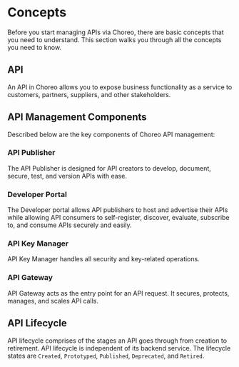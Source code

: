 # Concepts

Before you start managing APIs via Choreo, there are basic concepts that you need to understand. This section walks you through all the concepts you need to know. 
 
## API

An API in Choreo allows you to expose business functionality as a service to customers, partners, suppliers, and other stakeholders.


## API Management Components

Described below are the key components of Choreo API management:

### API Publisher 

The API Publisher is designed for API creators to develop, document, secure, test, and version APIs with ease.

### Developer Portal

The Developer portal allows API publishers to host and advertise their APIs while allowing API consumers to self-register, discover, evaluate, subscribe to, and consume APIs securely and easily.

### API Key Manager

API Key Manager handles all security and key-related operations. 

### API Gateway

API Gateway acts as the entry point for an API request. It secures, protects, manages, and scales API calls. 


## API Lifecycle

API lifecycle comprises of the stages an API goes through from creation to retirement. API lifecycle is independent of its backend service. The lifecycle states are `Created`, `Prototyped`, `Published`, `Deprecated`, and `Retired`.
